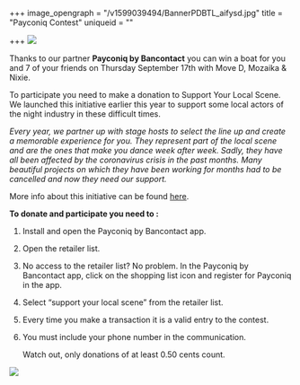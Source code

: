 +++
image_opengraph = "/v1599039494/BannerPDBTL_aifysd.jpg"
title = "Payconiq Contest"
uniqueid = ""

+++
![](https://res.cloudinary.com/dxswtxauo/image/upload/w_1000/f_auto/v1599039494/BannerPDBTL_aifysd.jpg)

Thanks to our partner **Payconiq by Bancontact** you can win a boat for you and 7 of your friends on Thursday September 17th with Move D, Mozaika & Nixie.

To participate you need to make a donation to Support Your Local Scene. We launched this initiative earlier this year to support some local actors of the night industry in these difficult times.

_Every year, we partner up with stage hosts to select the line up and create a memorable experience for you. They represent part of the local scene and are the ones that make you dance week after week. Sadly, they have all been affected by the coronavirus crisis in the past months. Many beautiful projects on which they have been working for months had to be cancelled and now they need our support._

More info about this initiative can be found [here](https://www.paradisecity.be/support-your-local-scene/).

**To donate and participate you need to :**

1. Install and open the Payconiq by Bancontact app.
2. Open the retailer list.
3. No access to the retailer list? No problem. In the Payconiq by Bancontact app, click on the shopping list icon and register for Payconiq in the app.
4. Select “support your local scene” from the retailer list.
5. Every time you make a transaction it is a valid entry to the contest.
6. You must include your phone number in the communication.

   Watch out, only donations of at least 0.50 cents count.

![](https://res.cloudinary.com/dxswtxauo/image/upload/w_1000/f_auto/v1599058416/_06A5724_dnnbz0.jpg)
